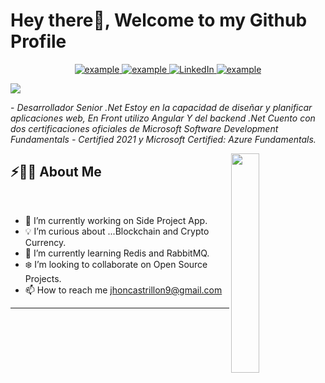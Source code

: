 # Hey there👋, Welcome to my Github Profile
  
  <p align ="center">
  <a  href="https://github.com/jhoncastrillon9" target="_blank">
    <img src="https://img.shields.io/badge/My_Website-000000?style=for-the-badge&logo=Microsoft-edge&logoColor=white" alt="example"/>
  </a>
  <a href="mailto:jhocastrillon9@gmail.com?subject=Feedback%20From%20Github&body=Hello," target="_blank">
    <img src="https://img.shields.io/badge/Gmail-D14836?style=for-the-badge&logo=gmail&logoColor=white" alt="example"/>
  </a>
   <a href="https://www.linkedin.com/in/jhon-castrillon-a20540101/" target="_blank">
    <img alt="LinkedIn" src="https://img.shields.io/badge/LinkedIn-0077B5?style=for-the-badge&logo=linkedin&logoColor=white">
  </a>   
  </a>  
  <a href="https://twitter.com/jhoncastrillon9" target="_blank">
      <img src="https://img.shields.io/badge/Twitter-1DA1F2.svg?style=for-the-badge&logo=twitter&logoColor=white" alt="example"/>
    </a>
  </p>
  
<img src="https://readme-typing-svg.herokuapp.com?font=Architects+Daughter&color=22EBF7&size=25&center=false&lines=hey!+its+Jhon+Castrillón;Full+.Net...;SQL+AWS+AZURE+Enthusiast..."/>

 <p>- <i>Desarrollador Senior .Net Estoy en la capacidad de diseñar y planificar aplicaciones web, En Front utilizo Angular  Y del backend .Net Cuento con dos certificaciones oficiales de Microsoft Software Development Fundamentals - Certified 2021 y Microsoft Certified: Azure Fundamentals.</i></p>


<img src="https://user-images.githubusercontent.com/89788120/167628634-549d2bdd-609e-4275-85af-1e1974da64ca.gif" width="30%" align="right" />

## ⚡🙋‍♂️ About Me

</br>

- 🔧 I’m currently working on Side Project App.
- 💡 I’m curious about ...Blockchain and Crypto Currency.
- 📖 I’m currently learning Redis and RabbitMQ.
- ❄️ I’m looking to collaborate on Open Source Projects.
- 📫 How to reach me jhoncastrillon9@gmail.com

<hr>
</br>

